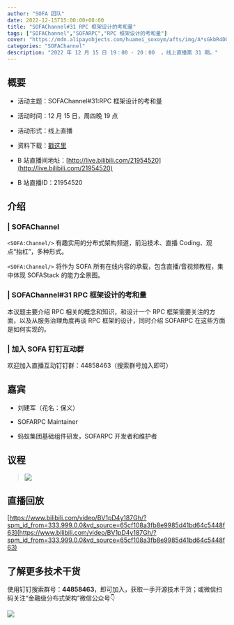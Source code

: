 ```yaml
---
author: "SOFA 团队"
date: 2022-12-15T15:00:00+08:00
title: "SOFAChannel#31 RPC 框架设计的考和量"
tags: ["SOFAChannel","SOFARPC","RPC 框架设计的考和量"]
cover: "https://mdn.alipayobjects.com/huamei_soxoym/afts/img/A*sGkbR4DG6kcAAAAAAAAAAAAADrGAAQ/original"
categories: "SOFAChannel"
description: "2022 年 12 月 15 日 19：00 - 20：00  ，线上直播第 31 期。"
---
```


## 概要

- 活动主题：SOFAChannel#31:RPC 框架设计的考和量

- 活动时间：12 月 15 日，周四晚 19 点

- 活动形式：线上直播

- 资料下载：[戳这里](https://gw.alipayobjects.com/mdn/rms_1c90e8/afts/img/A*JoJmSbwhZAoAAAAAAAAAAAAAARQnAQ)

- B 站直播间地址：[http://live.bilibili.com/21954520](http://live.bilibili.com/21954520)

- B 站直播ID：21954520

## 介绍

### | SOFAChannel

`<SOFA:Channel/>` 有趣实用的分布式架构频道，前沿技术、直播 Coding、观点“抬杠”，多种形式。

`<SOFA:Channel/>` 将作为 SOFA 所有在线内容的承载，包含直播/音视频教程，集中体现 SOFAStack 的能力全景图。

### | SOFAChannel#31 RPC 框架设计的考和量

本议题主要介绍 RPC 相关的概念和知识，和设计一个 RPC 框架需要关注的方面，以及从服务治理角度再谈 RPC 框架的设计，同时介绍 SOFARPC 在这些方面是如何实现的。

### | 加入 SOFA 钉钉互动群

欢迎加入直播互动钉钉群：44858463（搜索群号加入即可）

## 嘉宾

- 刘建军（花名：保义）

- SOFARPC Maintainer

- 蚂蚁集团基础组件研发，SOFARPC 开发者和维护者

## 议程

>![](https://mdn.alipayobjects.com/huamei_soxoym/afts/img/A*GQs2Q5ubrqEAAAAAAAAAAAAADrGAAQ/original)

## 直播回放

[https://www.bilibili.com/video/BV1pD4y187Gh/?spm_id_from=333.999.0.0&vd_source=65cf108a3fb8e9985d41bd64c5448f63](https://www.bilibili.com/video/BV1pD4y187Gh/?spm_id_from=333.999.0.0&vd_source=65cf108a3fb8e9985d41bd64c5448f63)

## 了解更多技术干货

使用钉钉搜索群号：**44858463**，即可加入，获取一手开源技术干货；或微信扫码关注“金融级分布式架构”微信公众号👇

![](https://gw.alipayobjects.com/mdn/rms_1c90e8/afts/img/A*_a06Q7zMKnwAAAAAAAAAAAAAARQnAQ)
